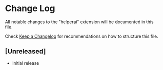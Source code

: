 # Change Log

All notable changes to the "helperai" extension will be documented in this file.

Check [Keep a Changelog](http://keepachangelog.com/) for recommendations on how to structure this file.

## [Unreleased]

- Initial release